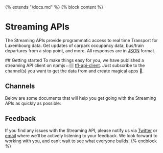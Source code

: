 {% extends "/docs.md" %}
{% block content %}
# Streaming APIs
The Streaming APIs provide programmatic access to real time Transport for Luxembourg data. Get updates of carpark occupancy data, bus/train departures from a stop point, and more. All responses are in [JSON](https://en.wikipedia.org/wiki/JSON) format.

## Getting started
To make things easy for you, we have published a streaming API client on npmjs 👉🏽 [tfl-api-client](https://www.npmjs.com/package/tfl-api-client).
Just subscribe to the channel(s) you want to get the data from and create magical apps 🎉.

## Channels
Below are some documents that will help you get going with the Streaming APIs as quickly as possible:


## Feedback
If you find any issues with the Streaming API, please notify us via [Twitter](https://twitter.com/TfLlu) or [email](mailto:tfl@ion.lu) where we’ll be actively listening to your feedback. We look forward to working with you, and can’t wait to see what everyone builds!
{% endblock %}
